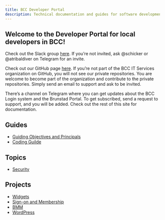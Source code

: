 ```yaml
---
title: BCC Developer Portal
description: Technical documentation and guides for software development in BCC
---
```


 ## Welcome to the Developer Portal for local developers in BCC!
Check out the Slack group [here](https://bccdev.slack.com/). If you’re not invited, ask @schicker or @atribaldiver on Telegram for an invite.

Check out our GitHub page [here](https://github.com/bcc-its). If you’re not part of the BCC IT Services organization on GitHub, you will not see our private repositories. You are welcome to become part of the organization and contribute to the private repositories. Simply send an email to support and ask to be invited.

There’s a channel on Telegram where you can get updates about the BCC Login system and the Brunstad Portal. To get subscribed, send a request to support, and you will be added.
Check out the rest of this site for documentation.
 
 
## Guides
* [Guiding Objectives and Principals](guides/objectives-and-principals.md) 
* [Coding Guilde](guides/coding-guide.md)

## Topics
* [Security](/security)

## Projects
* [Widgets](/bcc-widgets)
* [Sign-on and Membership](/bcc-membership-docs)
* [BMM]()
* [WordPress](/bcc-wp)
